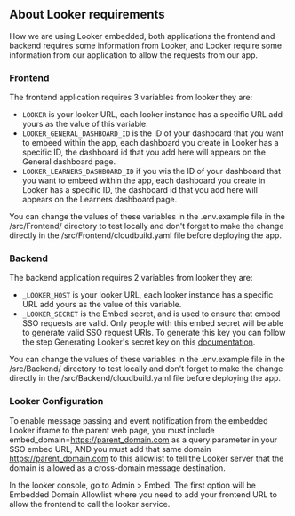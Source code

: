 ## About Looker requirements
How we are using Looker embedded, both applications the frontend and backend requires some information from Looker, and Looker require some information from our application to allow the requests from our app.

### Frontend

The frontend application requires 3 variables from looker they are:

* ```LOOKER``` is your looker URL, each looker instance has a specific URL add yours as the value of this variable.
* ```LOOKER_GENERAL_DASHBOARD_ID``` is the ID of your dashboard that you want to embeed within the app, each dashboard you create in Looker has a specific ID, the dashboard id that you add here will appears on the General dashboard page.
* ```LOOKER_LEARNERS_DASHBOARD_ID``` if you wis the ID of your dashboard that you want to embeed within the app, each dashboard you create in Looker has a specific ID, the dashboard id that you add here will appears on the Learners dashboard page.

You can change the values ​​of these variables in the .env.example file in the /src/Frontend/ directory to test locally and don't forget to make the change directly in the /src/Frontend/cloudbuild.yaml file before deploying the app.


### Backend

The backend  application requires 2 variables from looker they are:

* ```_LOOKER_HOST``` is your looker URL, each looker instance has a specific URL add yours as the value of this variable.
* ```_LOOKER_SECRET``` is the Embed secret, and is used to ensure that embed SSO requests are valid. Only people with this embed secret will be able to generate valid SSO request URIs. To generate this key you can follow the step Generating Looker's secret key on this [documentation](https://developers.looker.com/embed/getting-started/sso/#:~:text=Generating%20Looker's%20secret%20key&text=Go%20to%20the%20Embed%20page,to%20generate%20your%20embed%20secret.).


You can change the values ​​of these variables in the .env.example file in the /src/Backend/ directory to test locally and don't forget to make the change directly in the /src/Backend/cloudbuild.yaml file before deploying the app.

### Looker Configuration

To enable message passing and event notification from the embedded Looker iframe to the parent web page, you must include embed_domain=https://parent_domain.com as a query parameter in your SSO embed URL, AND you must add that same domain https://parent_domain.com to this allowlist to tell the Looker server that the domain is allowed as a cross-domain message destination.

In the looker console, go to Admin > Embed. The first option will be Embedded Domain Allowlist where you need to add your frontend URL to allow the frontend to call the looker service.